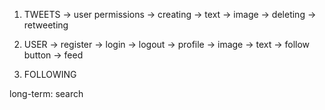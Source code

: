 1. TWEETS
   -> user permissions
   -> creating
      -> text
      -> image
   -> deleting
   -> retweeting

2. USER
   -> register
   -> login
   -> logout
   -> profile
      -> image
      -> text
      -> follow button
   -> feed

3. FOLLOWING

long-term: search